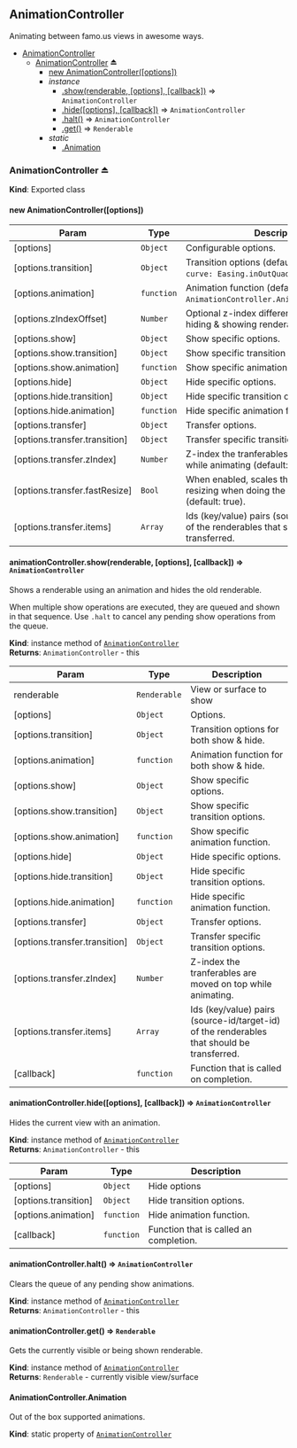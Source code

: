 <a name="module_AnimationController"></a>
## AnimationController
Animating between famo.us views in awesome ways.


* [AnimationController](#module_AnimationController)
  * [AnimationController](#exp_module_AnimationController--AnimationController) ⏏
    * [new AnimationController([options])](#new_module_AnimationController--AnimationController_new)
    * _instance_
      * [.show(renderable, [options], [callback])](#module_AnimationController--AnimationController#show) ⇒ <code>AnimationController</code>
      * [.hide([options], [callback])](#module_AnimationController--AnimationController#hide) ⇒ <code>AnimationController</code>
      * [.halt()](#module_AnimationController--AnimationController#halt) ⇒ <code>AnimationController</code>
      * [.get()](#module_AnimationController--AnimationController#get) ⇒ <code>Renderable</code>
    * _static_
      * [.Animation](#module_AnimationController--AnimationController.Animation)

<a name="exp_module_AnimationController--AnimationController"></a>
### AnimationController ⏏
**Kind**: Exported class  
<a name="new_module_AnimationController--AnimationController_new"></a>
#### new AnimationController([options])

| Param | Type | Description |
| --- | --- | --- |
| [options] | <code>Object</code> | Configurable options. |
| [options.transition] | <code>Object</code> | Transition options (default: `{duration: 400, curve: Easing.inOutQuad}`). |
| [options.animation] | <code>function</code> | Animation function (default: `AnimationController.Animation.Slide.Left`). |
| [options.zIndexOffset] | <code>Number</code> | Optional z-index difference between the hiding & showing renderable (default: 0). |
| [options.show] | <code>Object</code> | Show specific options. |
| [options.show.transition] | <code>Object</code> | Show specific transition options. |
| [options.show.animation] | <code>function</code> | Show specific animation function. |
| [options.hide] | <code>Object</code> | Hide specific options. |
| [options.hide.transition] | <code>Object</code> | Hide specific transition options. |
| [options.hide.animation] | <code>function</code> | Hide specific animation function. |
| [options.transfer] | <code>Object</code> | Transfer options. |
| [options.transfer.transition] | <code>Object</code> | Transfer specific transition options. |
| [options.transfer.zIndex] | <code>Number</code> | Z-index the tranferables are moved on top while animating (default: 10). |
| [options.transfer.fastResize] | <code>Bool</code> | When enabled, scales the renderable i.s.o. resizing when doing the transfer animation (default: true). |
| [options.transfer.items] | <code>Array</code> | Ids (key/value) pairs (source-id/target-id) of the renderables that should be transferred. |

<a name="module_AnimationController--AnimationController#show"></a>
#### animationController.show(renderable, [options], [callback]) ⇒ <code>AnimationController</code>
Shows a renderable using an animation and hides the old renderable.

When multiple show operations are executed, they are queued and
shown in that sequence. Use `.halt` to cancel any pending show
operations from the queue.

**Kind**: instance method of <code>[AnimationController](#exp_module_AnimationController--AnimationController)</code>  
**Returns**: <code>AnimationController</code> - this  

| Param | Type | Description |
| --- | --- | --- |
| renderable | <code>Renderable</code> | View or surface to show |
| [options] | <code>Object</code> | Options. |
| [options.transition] | <code>Object</code> | Transition options for both show & hide. |
| [options.animation] | <code>function</code> | Animation function for both show & hide. |
| [options.show] | <code>Object</code> | Show specific options. |
| [options.show.transition] | <code>Object</code> | Show specific transition options. |
| [options.show.animation] | <code>function</code> | Show specific animation function. |
| [options.hide] | <code>Object</code> | Hide specific options. |
| [options.hide.transition] | <code>Object</code> | Hide specific transition options. |
| [options.hide.animation] | <code>function</code> | Hide specific animation function. |
| [options.transfer] | <code>Object</code> | Transfer options. |
| [options.transfer.transition] | <code>Object</code> | Transfer specific transition options. |
| [options.transfer.zIndex] | <code>Number</code> | Z-index the tranferables are moved on top while animating. |
| [options.transfer.items] | <code>Array</code> | Ids (key/value) pairs (source-id/target-id) of the renderables that should be transferred. |
| [callback] | <code>function</code> | Function that is called on completion. |

<a name="module_AnimationController--AnimationController#hide"></a>
#### animationController.hide([options], [callback]) ⇒ <code>AnimationController</code>
Hides the current view with an animation.

**Kind**: instance method of <code>[AnimationController](#exp_module_AnimationController--AnimationController)</code>  
**Returns**: <code>AnimationController</code> - this  

| Param | Type | Description |
| --- | --- | --- |
| [options] | <code>Object</code> | Hide options |
| [options.transition] | <code>Object</code> | Hide transition options. |
| [options.animation] | <code>function</code> | Hide animation function. |
| [callback] | <code>function</code> | Function that is called an completion. |

<a name="module_AnimationController--AnimationController#halt"></a>
#### animationController.halt() ⇒ <code>AnimationController</code>
Clears the queue of any pending show animations.

**Kind**: instance method of <code>[AnimationController](#exp_module_AnimationController--AnimationController)</code>  
**Returns**: <code>AnimationController</code> - this  
<a name="module_AnimationController--AnimationController#get"></a>
#### animationController.get() ⇒ <code>Renderable</code>
Gets the currently visible or being shown renderable.

**Kind**: instance method of <code>[AnimationController](#exp_module_AnimationController--AnimationController)</code>  
**Returns**: <code>Renderable</code> - currently visible view/surface  
<a name="module_AnimationController--AnimationController.Animation"></a>
#### AnimationController.Animation
Out of the box supported animations.

**Kind**: static property of <code>[AnimationController](#exp_module_AnimationController--AnimationController)</code>  

